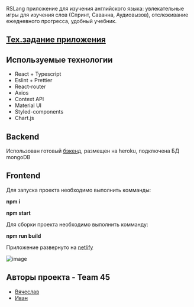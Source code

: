 RSLang приложение для изучения английского языка: увлекательные игры для изучения слов (Спринт, Саванна, Аудиовызов), отслеживание ежедневного прогресса, удобный учебник.

## [Тех.задание приложения](https://docs.google.com/document/d/1Qer78dj-aQ_NLMYo2UdZoBm9HhweseE6bjbacQ0wUkk/edit#)

## Используемые технологии

- React + Typescript
- Eslint + Prettier
- React-router
- Axios
- Context API
- Material UI
- Styled-components
- Chart.js

## Backend

Использован готовый [бэкенд](https://rslang-project1.herokuapp.com/), размещен на heroku, подключена БД mongoDB

## Frontend

Для запуска проекта необходимо выполнить комманды:

**npm i**

**npm start**

Для сборки проекта необходимо выполнить комманду:

**npm run build**

Приложение развернуто на [netlify](https://63cbad3409b170429c92d848--charming-lily-549580.netlify.app/textbook)

![image](https://user-images.githubusercontent.com/96015895/188492628-faae601a-19b5-471c-aa92-903cc1e60cc4.png)

## Авторы проекта - Team 45

- [Вячеслав](https://github.com/vyach-g)
- [Иван](https://github.com/mamonten0k)

